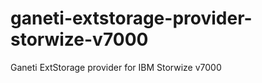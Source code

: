 ganeti-extstorage-provider-storwize-v7000
=========================================

Ganeti ExtStorage provider for IBM Storwize v7000
